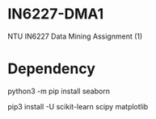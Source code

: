 # IN6227-DMA1
NTU IN6227 Data Mining Assignment (1)


# Dependency
python3 -m pip install seaborn

pip3 install -U scikit-learn scipy matplotlib